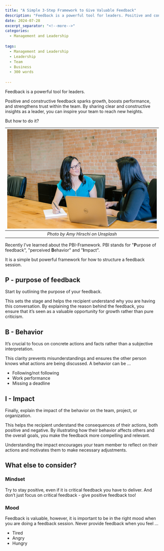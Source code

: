 ```yaml
---
title: "A Simple 3-Step Framework to Give Valuable Feedback"
description: "Feedback is a powerful tool for leaders. Positive and constructive feedback sparks growth, boosts performance, and strengthens trust within the team. By sharing clear and constructive insights as a leader, you can inspire your team to reach new heights. But how to do it? In this short article, I summarize the PBI-framework for providing feedback."
date: 2024-07-28
excerpt_separator: "<!--more-->"
categories:
  - Management and Leadership

tags:
  - Management and Leadership
  - Leadership
  - Team
  - Business
  - 300 words

---
```


Feedback is a powerful tool for leaders.

Positive and constructive feedback sparks growth, boosts performance, and strengthens trust within the team. By sharing clear and constructive insights as a leader, you can inspire your team to reach new heights.

But how to do it?

| ![image](/assets/images/amy-hirschi-feedback-unsplash.jpg) |
|:--:|
| *Photo by Amy Hirschi on Unsplash* |

Recently I’ve learned about the PBI-Framework. PBI stands for "**P**urpose of feedback", "perceived **B**ehavior" and "**I**mpact".

It is a simple but powerful framework for how to structure a feedback session.

## P - purpose of feedback

Start by outlining the purpose of your feedback.

This sets the stage and helps the recipient understand why you are having this conversation. By explaining the reason behind the feedback, you ensure that it’s seen as a valuable opportunity for growth rather than pure criticism.

## B - Behavior

It’s crucial to focus on concrete actions and facts rather than a subjective interpretation.

This clarity prevents misunderstandings and ensures the other person knows what actions are being discussed. A behavior can be …

- Following/not following
- Work performance
- Missing a deadline

## I - Impact

Finally, explain the impact of the behavior on the team, project, or organization.

This helps the recipient understand the consequences of their actions, both positive and negative. By illustrating how their behavior affects others and the overall goals, you make the feedback more compelling and relevant.

Understanding the impact encourages your team member to reflect on their actions and motivates them to make necessary adjustments.

## What else to consider?

### Mindset

Try to stay positive, even if it is critical feedback you have to deliver. And don’t just focus on critical feedback - give positive feedback too!

### Mood

Feedback is valuable, however, it is important to be in the right mood when you are doing a feedback session. Never provide feedback when you feel …

- Tired
- Angry
- Hungry
